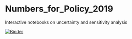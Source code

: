 # Numbers_for_Policy_2019
Interactive notebooks on uncertainty and sensitivity analysis

[![Binder](https://mybinder.org/badge_logo.svg)](https://mybinder.org/v2/gh/Confareneoclassico/Numbers_for_Policy_2019/master)

